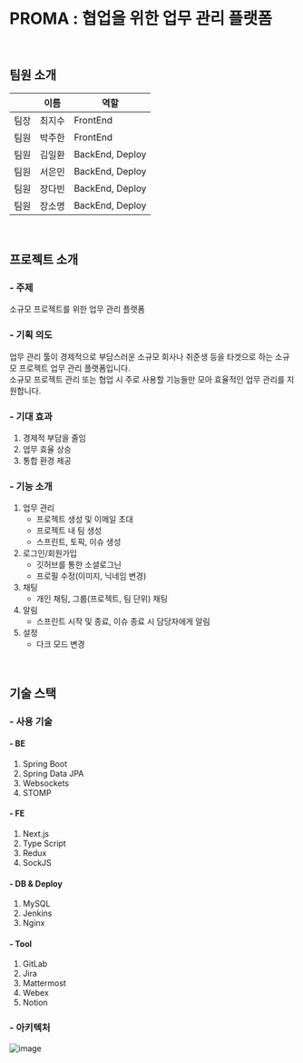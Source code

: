 # PROMA : 협업을 위한 업무 관리 플랫폼

</br>

## 팀원 소개

|      | 이름   | 역할            |
| ---- | ------ | --------------- |
| 팀장 | 최지수 | FrontEnd        |
| 팀원 | 박주한 | FrontEnd        |
| 팀원 | 김일환 | BackEnd, Deploy |
| 팀원 | 서은민 | BackEnd, Deploy |
| 팀원 | 장다빈 | BackEnd, Deploy |
| 팀원 | 장소명 | BackEnd, Deploy |

</br>

## 프로젝트 소개

### - 주제

소규모 프로젝트를 위한 업무 관리 플랫폼

### - 기획 의도

업무 관리 툴이 경제적으로 부담스러운 소규모 회사나 취준생 등을 타겟으로 하는 소규모 프로젝트 업무 관리 플랫폼입니다.   
소규모 프로젝트 관리 또는 협업 시 주로 사용할 기능들만 모아 효율적인 업무 관리를 지원합니다.

### - 기대 효과

1. 경제적 부담을 줄임
2. 업무 효율 상승
3. 통합 환경 제공

### - 기능 소개

1. 업무 관리
   - 프로젝트 생성 및 이메일 초대
   - 프로젝트 내 팀 생성
   - 스프린트, 토픽, 이슈 생성
2. 로그인/회원가입
   - 깃허브를 통한 소셜로그닌
   - 프로필 수정(이미지, 닉네임 변경)
3. 채팅
   - 개인 채팅, 그룹(프로젝트, 팀 단위) 채팅
4. 알림
   - 스프린트 시작 및 종료, 이슈 종료 시 담당자에게 알림
5. 설정
   - 다크 모드 변경

</br>

## 기술 스택

### - 사용 기술

#### - BE

1. Spring Boot
2. Spring Data JPA
3. Websockets
4. STOMP

#### - FE

1. Next.js
2. Type Script
3. Redux
4. SockJS

#### - DB & Deploy

1. MySQL
2. Jenkins
3. Nginx

#### - Tool

1. GitLab
2. Jira
3. Mattermost
4. Webex
5. Notion

### - 아키텍처

![image](https://user-images.githubusercontent.com/89640705/168734852-0fd7affc-0f17-47b7-92cd-68c73f5c2c5f.png)

</br>
